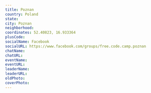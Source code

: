 ```yaml
---
title: Poznan
country: Poland
state: 
city: Poznan
neighborhood: 
coordinates: 52.40823, 16.933364
plusCode:
socialName: Facebook
socialURL: https://www.facebook.com/groups/free.code.camp.poznan
chatName:
chatURL:
eventName:
eventURL:
leaderName:
leaderURL:
oldPhoto: 
coverPhoto:
---
```

